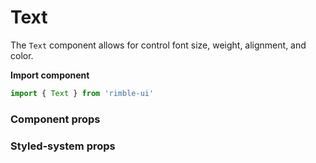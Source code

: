 # Text
The `Text` component allows for control font size, weight, alignment, and color.

**Import component**
```jsx
import { Text } from 'rimble-ui'
```


<!-- STORY -->


### Component props

### Styled-system props
